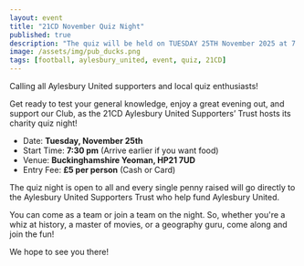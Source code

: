 ```yaml
---
layout: event
title: "21CD November Quiz Night"
published: true
description: "The quiz will be held on TUESDAY 25TH November 2025 at 7:30 PM"
image: /assets/img/pub_ducks.png
tags: [football, aylesbury_united, event, quiz, 21CD]
---
```

Calling all Aylesbury United supporters and local quiz enthusiasts!

Get ready to test your general knowledge, enjoy a great evening out, and support our Club, as the 21CD Aylesbury United Supporters’ Trust hosts its charity quiz night!

* Date: **Tuesday, November 25th**
* Start Time: **7:30 pm** (Arrive earlier if you want food)
* Venue: **Buckinghamshire Yeoman, HP21 7UD**
* Entry Fee: **£5 per person** (Cash or Card)

The quiz night is open to all and every single penny raised will go directly to the Aylesbury United Supporters Trust who help fund Aylesbury United.

You can come as a team or join a team on the night. So, whether you're a whiz at history, a master of movies, or a geography guru, come along and join the fun!

We hope to see you there!
